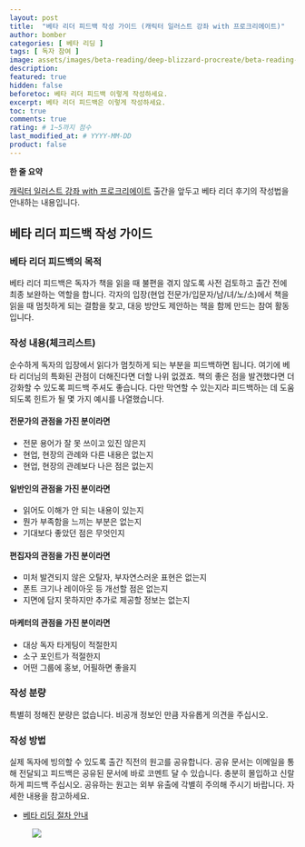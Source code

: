 ```yaml
---
layout: post
title:  "베타 리더 피드백 작성 가이드 (캐릭터 일러스트 강좌 with 프로크리에이트)"
author: bomber
categories: [ 베타 리딩 ]
tags: [ 독자 참여 ]
image: assets/images/beta-reading/deep-blizzard-procreate/beta-reading-feedback-thumbnail.png
description: 
featured: true
hidden: false
beforetoc: 베타 리더 피드백 이렇게 작성하세요.
excerpt: 베타 리더 피드백은 이렇게 작성하세요.
toc: true
comments: true
rating: # 1~5까지 점수
last_modified_at: # YYYY-MM-DD
product: false
---
```



<div class="note">
    <b>한 줄 요약</b>
    <p><a href="https://zzom.io/character-illustration-with-procreate" target="_blank">캐릭터 일러스트 강좌 with 프로크리에이트</a> 출간을 앞두고 베타 리더 후기의 작성법을 안내하는 내용입니다.</p> 
</div>

## 베타 리더 피드백 작성 가이드

### 베타 리더 피드백의 목적

베타 리더 피드백은 독자가 책을 읽을 때 불편을 겪지 않도록 사전 검토하고 출간 전에 최종 보완하는 역할을 합니다.
각자의 입장(현업 전문가/입문자/남/녀/노/소)에서 책을 읽을 때 멈칫하게 되는 결함을 찾고, 대응 방안도 제안하는 책을 함께 만드는 참여 활동입니다.

### 작성 내용(체크리스트)

순수하게 독자의 입장에서 읽다가 멈칫하게 되는 부분을 피드백하면 됩니다. 여기에 베타 리더님의 특화된 관점이 더해진다면 더할 나위 없겠죠. 
책의 좋은 점을 발견했다면 더 강화할 수 있도록 피드백 주셔도 좋습니다.
다만 막연할 수 있는지라 피드백하는 데 도움 되도록 힌트가 될 몇 가지 예시를 나열했습니다.

#### 전문가의 관점을 가진 분이라면
* 전문 용어가 잘 못 쓰이고 있진 않은지
* 현업, 현장의 관례와 다른 내용은 없는지
* 현업, 현장의 관례보다 나은 점은 없는지

#### 일반인의 관점을 가진 분이라면
* 읽어도 이해가 안 되는 내용이 있는지
* 뭔가 부족함을 느끼는 부분은 없는지
* 기대보다 좋았던 점은 무엇인지

#### 편집자의 관점을 가진 분이라면
* 미처 발견되지 않은 오탈자, 부자연스러운 표현은 없는지
* 폰트 크기나 레이아웃 등 개선할 점은 없는지
* 지면에 담지 못하지만 추가로 제공할 정보는 없는지

#### 마케터의 관점을 가진 분이라면
* 대상 독자 타게팅이 적절한지
* 소구 포인트가 적절한지
* 어떤 그룹에 홍보, 어필하면 좋을지

### 작성 분량

특별히 정해진 분량은 없습니다. 비공개 정보인 만큼 자유롭게 의견을 주십시오.

### 작성 방법

실제 독자에 빙의할 수 있도록 출간 직전의 원고를 공유합니다. 공유 문서는 이메일을 통해 전달되고 피드백은 공유된 문서에 바로 코멘트 달 수 있습니다. 충분히 몰입하고 신랄하게 피드백 주십시오. 공유하는 원고는 외부 유출에 각별히 주의해 주시기 바랍니다. 자세한 내용을 참고하세요.

<ul>
    <li><a href="{{ site.baseurl }}/1-beta-reading-process" target="_blank">베타 리딩 절차 안내</a></li>
</ul>

<figure>
<img class="medium" src="{{ site.baseurl }}/assets/images/zzom-banner.jpg" alter="present">
</figure>
